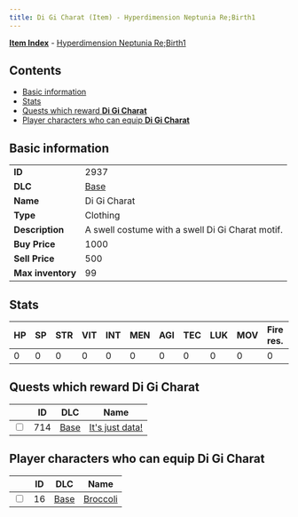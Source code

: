 ```yaml
---
title: Di Gi Charat (Item) - Hyperdimension Neptunia Re;Birth1
---
```


[**Item Index**](/neptunia/rb1/item/index.html) - [Hyperdimension Neptunia Re;Birth1](/neptunia/rb1)

## Contents

- [Basic information](#basic-information)
- [Stats](#stats)
- [Quests which reward **Di Gi Charat**](#quests-which-reward-di-gi-charat)
- [Player characters who can equip **Di Gi Charat**](#player-characters-who-can-equip-di-gi-charat)
## Basic information

|   |   |
| -- | -- |
| **ID** | 2937 |
| **DLC** | [Base](/neptunia/rb1/dlc/1-base.html) |
| **Name** | Di Gi Charat |
| **Type** | Clothing |
| **Description** | A swell costume with a swell Di Gi Charat motif. |
| **Buy Price** | 1000 |
| **Sell Price** | 500 |
| **Max inventory** | 99 |


## Stats

| HP | SP | STR | VIT | INT | MEN | AGI | TEC | LUK | MOV | Fire res. | Ice res. | Wind res. | Lightning res. |
| -- | -- | --- | --- | --- | --- | --- | --- | --- | --- | --------- | -------- | --------- | -------------- |
| 0 | 0 | 0 | 0 | 0 | 0 | 0 | 0 | 0 | 0 | 0 | 0 | 10 | 0 |


## Quests which reward **Di Gi Charat**

|    | ID | DLC | Name |
| -- | -- | --- | ---- |
| <input type="checkbox" id="rb1-quest-1-714" class="trackbox" /> | 714 | [Base](/neptunia/rb1/dlc/1-base.html) | [It's just data!](/neptunia/rb1/quest/1-714-its-just-data.html) |


## Player characters who can equip **Di Gi Charat**

|    | ID | DLC | Name |
| -- | -- | --- | ---- |
| <input type="checkbox" id="rb1-player-1-16" class="trackbox" /> | 16 | [Base](/neptunia/rb1/dlc/1-base.html) | [Broccoli](/neptunia/rb1/player/1-16-broccoli.html) |
